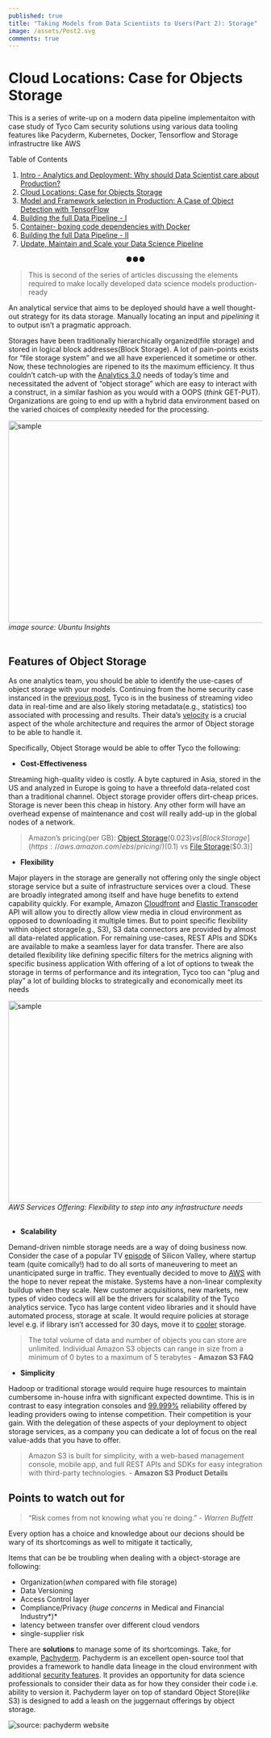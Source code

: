 ```yaml
---
published: true
title: "Taking Models from Data Scientists to Users(Part 2): Storage"
image: /assets/Post2.svg
comments: true
---
```



# Cloud Locations: Case for Objects Storage

This is a series of write-up on  a modern data pipeline implementaiton with case study of Tyco Cam security solutions using various data tooling features like Pacyderm, Kubernetes, Docker, Tensorflow and Storage infrastructre like AWS

Table of Contents
1. [Intro - Analytics and Deployment: Why should Data Scientist care about Production?](https://anuragsoni9.github.io/2017/10/09/01-Intro/)
2. [Cloud Locations: Case for Objects Storage](https://anuragsoni9.github.io/2017/10/16/02-storage/)
3. [Model and Framework selection in Production: A Case of Object Detection with TensorFlow](https://anuragsoni9.github.io/2017/10/23/03-Models/)
4. [Building the full Data Pipeline - I](https://anuragsoni9.github.io/2017/10/30/04-pipeline/)
5. [Container- boxing code dependencies with Docker](https://anuragsoni9.github.io/2017/11/06/05-containers/)
6. [Building the full Data Pipeline - II](https://anuragsoni9.github.io/2017/11/13/06-pipeline-contd/)
7. [Update, Maintain and Scale your Data Science Pipeline](https://anuragsoni9.github.io/2017/11/20/07-Update-Maintain-Scale/)
<center>&#9679;&#9679;&#9679;</center>


> This is second of the series of articles discussing the elements required to make locally developed data science models production-ready

An analytical service that aims to be deployed should have a well thought-out strategy for its data storage. Manually locating an input and *pipelining* it to output isn’t a pragmatic approach. 

Storages have been traditionally hierarchically organized(file storage) and stored in logical block addresses(Block Storage). A lot of pain-points exists for “file storage system” and we all have experienced it sometime or other. Now, these technologies are ripened to its the maximum efficiency. It thus couldn’t catch-up with the [Analytics 3.0](https://hbr.org/2013/12/analytics-30) needs of today’s time and necessitated the advent of “object storage” which are easy to interact with a construct, in a similar fashion as you would with a OOPS (*think* GET-PUT). Organizations are going to end up with a hybrid data environment based on the varied choices of complexity needed for the processing.

<div class="image">
<img src="https://d2mxuefqeaa7sj.cloudfront.net/s_26F7E84A82168715E1857F924053C6CFA04F2FDC084D14CB27C9B201D55D1E8C_1509976668036_UAS_storage_options.png" alt="sample" width="600" height="400">
  <div><i>image source: Ubuntu Insights</i></div>
</div>
<br>

## Features of Object Storage

As one analytics team, you should be able to identify the use-cases of object storage with your models.  Continuing from the home security case instanced in the [previous post](https://github.com/anuragsoni9/ProductionScale/blob/master/01-%20Intro.md),  Tyco is in the business of streaming video data in real-time and are also likely storing metadata(e.g., statistics) too associated with processing and results.  Their data’s  [velocity](https://www.forbes.com/sites/brentdykes/2017/06/28/big-data-forget-volume-and-variety-focus-on-velocity/#1a696e606f7d) is a crucial aspect of the whole architecture and requires the armor of Object storage to be able to handle it. 

Specifically, Object Storage would be able to offer Tyco the following:


- **Cost-Effectiveness** 

Streaming high-quality video is costly. A byte captured in Asia, stored in the US and analyzed in Europe is going to have a threefold data-related cost than a traditional channel. Object storage provider offers dirt-cheap prices. Storage is never been this cheap in history. Any other form will have an overhead expense of maintenance and cost will really add-up in the global nodes of a network.


> Amazon’s pricing(per GB):  [Object Storage](https://aws.amazon.com/s3/pricing/)($0.023) vs [Block Storage](https://aws.amazon.com/ebs/pricing/)($0.1) vs [File Storage](https://aws.amazon.com/efs/pricing/)($0.3)]


- **Flexibility**

Major players in the storage are generally not offering only the single object storage service but a suite of infrastructure services over a cloud. These are broadly integrated among itself and have huge benefits to extend capability quickly. For example, Amazon [Cloudfront](http://docs.aws.amazon.com/AmazonCloudFront/latest/DeveloperGuide/TutorialStreamingJWPlayer.html) and [Elastic Transcoder](https://aws.amazon.com/elastictranscoder/) API will allow you to directly allow view media in cloud environment as opposed to downloading it multiple times.
But to point specific flexibility within object storage(e.g., S3), S3 data connectors are provided by almost all data-related application. For remaining use-cases, REST APIs and SDKs are available to make a seamless layer for data transfer. There are also detailed flexibility like  defining specific filters for the metrics aligning with specific business application
With offering of a lot of options to tweak the storage in terms of performance and its integration, Tyco too can “plug and play” a lot of building blocks to strategically and economically meet its needs

<div class="image">
<img src="https://d2mxuefqeaa7sj.cloudfront.net/s_26F7E84A82168715E1857F924053C6CFA04F2FDC084D14CB27C9B201D55D1E8C_1509988277683_image.png" alt="sample" width="600" height="400">
  <div><i>AWS Services Offering: Flexibility to step into any infrastructure needs</i></div>
</div>
<br>


- **Scalability**

Demand-driven nimble storage needs are a way of doing business now. Consider the case of a popular TV [episode](https://www.youtube.com/watch?v=0a2lv4IwZFY&t=6s) of Silicon Valley, where startup team (quite comically!) had to do all sorts of maneuvering to meet an unanticipated surge in traffic. They eventually decided to move to [AWS](https://www.youtube.com/watch?v=JESKjC0SzWE) with the hope to never repeat the mistake.
Systems have a non-linear complexity buildup when they scale. New customer acquisitions, new markets, new types of video codecs will all be the drivers for scalability of the Tyco analytics service. Tyco has large content video libraries and it should have  automated process, storage at scale. It would require policies at storage level e.g. if library isn’t accessed for 30 days, move it to [cooler](https://www.cloudberrylab.com/blog/amazon-s3-azure-and-google-cloud-prices-compare/) storage. 


> The total volume of data and number of objects you can store are unlimited. Individual Amazon S3 objects can range in size from a minimum of 0 bytes to a maximum of 5 terabytes - **Amazon S3 FAQ**


- **Simplicity** 

Hadoop or traditional storage would require huge resources to maintain cumbersome in-house infra with significant expected downtime. This is in contrast to easy integration consoles and  [99.999%](http://www.zdnet.com/article/the-race-to-99-999-percent-uptime-3tera-ups-the-cloud-sla-ante/) reliability offered by leading providers owing to intense competition. Their competition is your gain. With the delegation of these aspects of your deployment to object storage services, as a company you can dedicate a lot of focus on the real value-adds that you have to offer.


>  Amazon S3 is built for simplicity, with a web-based management console, mobile app, and full REST APIs and SDKs for easy integration with third-party technologies. - **Amazon S3 Product Details**



## Points to watch out for

> “Risk comes from not knowing what you`re doing.” - *Warren Buffett*

Every option has a choice and knowledge about our decions should be wary of its shortcomings as well to mitigate it tactically, 

Items that can be be troubling when dealing with a object-storage are following:

- Organization(*when* compared with file storage)
- Data Versioning
- Access Control layer
- Compliance/Privacy (*huge concerns* in Medical and Financial Industry*)*
- latency between transfer over different cloud vendors
- single-supplier risk

There are **solutions** to manage some of its shortcomings. Take, for example, [Pachyderm](http://pachyderm.io/). Pachyderm is an excellent open-source tool that provides a framework to handle data lineage in the cloud environment with additional [security features](http://pachyderm.readthedocs.io/en/latest/enterprise/auth.html). It provides an opportunity for data science professionals to consider their data as for how they consider their code i.e. ability to version it. Pachyderm layer on top of standard Object Store(*like* S3) is designed to add a leash on the juggernaut offerings by object storage. 


![source: pachyderm website](https://d2mxuefqeaa7sj.cloudfront.net/s_26F7E84A82168715E1857F924053C6CFA04F2FDC084D14CB27C9B201D55D1E8C_1509979551595_enterprise.png)
